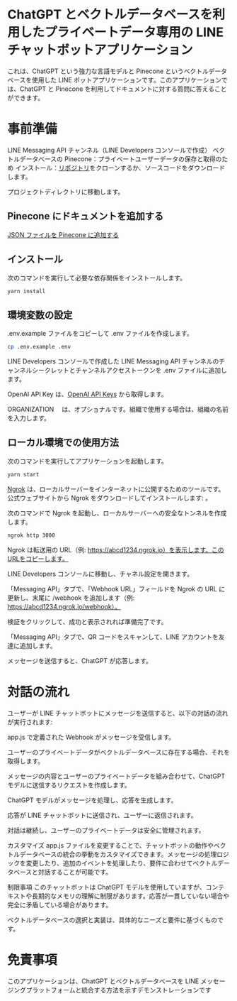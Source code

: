 # ChatGPT とベクトルデータベースを利用したプライベートデータ専用の LINE チャットボットアプリケーション

これは、ChatGPT という強力な言語モデルと Pinecone というベクトルデータベースを使用した LINE ボットアプリケーションです。このアプリケーションでは、ChatGPT と Pinecone を利用してドキュメントに対する質問に答えることができます。

# 事前準備

LINE Messaging API チャンネル（LINE Developers コンソールで作成）
ベクトルデータベースの Pinecone：プライベートユーザーデータの保存と取得のため
インストール：[リポジトリ](https://github.com/kk-project/retrieval-private-data-line-chatbot)をクローンするか、ソースコードをダウンロードします。

プロジェクトディレクトリに移動します。

## Pinecone にドキュメントを追加する

[JSON ファイルを Pinecone に追加する](./scripts/README.md#usage)

## インストール

次のコマンドを実行して必要な依存関係をインストールします。

```bash
yarn install
```

## 環境変数の設定

.env.example ファイルをコピーして .env ファイルを作成します。

```bash
cp .env.example .env
```

LINE Developers コンソールで作成した LINE Messaging API チャンネルのチャンネルシークレットとチャンネルアクセストークンを .env ファイルに追加します。

OpenAI API Key は、[OpenAI API Keys](https://platform.openai.com/account/api-keys) から取得します。

ORGANIZATION 　は、オプショナルです。組織で使用する場合は、組織の名前を入力します。

## ローカル環境での使用方法

次のコマンドを実行してアプリケーションを起動します。

```bash
yarn start
```

[Ngrok](https://ngrok.com/) は、ローカルサーバーをインターネットに公開するためのツールです。公式ウェブサイトから Ngrok をダウンロードしてインストールします: 。

次のコマンドで Ngrok を起動し、ローカルサーバーへの安全なトンネルを作成します。

```bash
ngrok http 3000
```

Ngrok は転送用の URL（例: https://abcd1234.ngrok.io）を表示します。このURLをコピーします。

LINE Developers コンソールに移動し、チャネル設定を開きます。

「Messaging API」タブで、「Webhook URL」フィールドを Ngrok の URL に更新し、末尾に /webhook を追加します（例: https://abcd1234.ngrok.io/webhook）。

検証をクリックして、成功と表示されれば準備完了です。

「Messaging API」タブで、QR コードをスキャンして、LINE アカウントを友達に追加します。

メッセージを送信すると、ChatGPT が応答します。

# 対話の流れ

ユーザーが LINE チャットボットにメッセージを送信すると、以下の対話の流れが実行されます:

app.js で定義された Webhook がメッセージを受信します。

ユーザーのプライベートデータがベクトルデータベースに存在する場合、それを取得します。

メッセージの内容とユーザーのプライベートデータを組み合わせて、ChatGPT モデルに送信するリクエストを作成します。

ChatGPT モデルがメッセージを処理し、応答を生成します。

応答が LINE チャットボットに送信され、ユーザーに返信されます。

対話は継続し、ユーザーのプライベートデータは安全に管理されます。

カスタマイズ
app.js ファイルを変更することで、チャットボットの動作やベクトルデータベースの統合の挙動をカスタマイズできます。メッセージの処理ロジックを変更したり、追加のイベントを処理したり、要件に合わせてベクトルデータベースと対話することが可能です。

制限事項
このチャットボットは ChatGPT モデルを使用していますが、コンテキストや長期的なメモリの理解に制限があります。応答が一貫していない場合や完全に矛盾している場合があります。

ベクトルデータベースの選択と実装は、具体的なニーズと要件に基づくものです。

# 免責事項

このアプリケーションは、ChatGPT とベクトルデータベースを LINE メッセージングプラットフォームと統合する方法を示すデモンストレーションです

